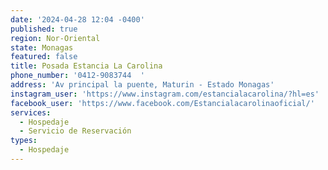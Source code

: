 ```yaml
---
date: '2024-04-28 12:04 -0400'
published: true
region: Nor-Oriental
state: Monagas
featured: false
title: Posada Estancia La Carolina
phone_number: '0412-9083744  '
address: 'Av principal la puente, Maturin - Estado Monagas'
instagram_user: 'https://www.instagram.com/estancialacarolina/?hl=es'
facebook_user: 'https://www.facebook.com/Estancialacarolinaoficial/'
services:
  - Hospedaje
  - Servicio de Reservación
types:
  - Hospedaje
---
```



